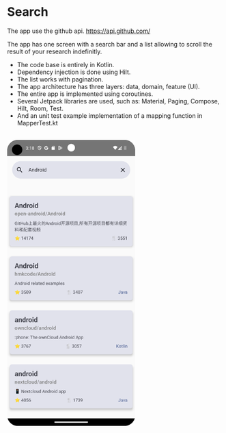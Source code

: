 # Search


The app use the github api. https://api.github.com/


The app has one screen with a search bar and a list allowing to scroll the result 
of your research indefinitly.


- The code base is entirely in Kotlin.
- Dependency injection is done using Hilt.
- The list works with pagination.
- The app architecture has three layers: data, domain, feature (UI).
- The entire app is implemented using coroutines.
- Several Jetpack libraries are used, such as: Material, Paging, Compose, Hilt, Room, Test.
- And an unit test example implementation of a mapping function in MapperTest.kt

<br>
<img src="screenshot%2FScreenshot.png" width="300" />